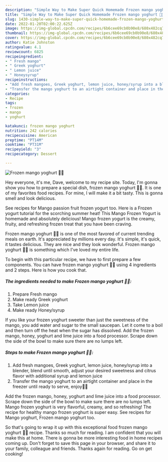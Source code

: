 ```yaml
---
description: "Simple Way to Make Super Quick Homemade Frozen mango yoghurt 🥭🍦"
title: "Simple Way to Make Super Quick Homemade Frozen mango yoghurt 🥭🍦"
slug: 1430-simple-way-to-make-super-quick-homemade-frozen-mango-yoghurt
date: 2022-01-20T02:00:22.625Z
image: https://img-global.cpcdn.com/recipes/6b6cee69cb0b90e8/680x482cq70/frozen-mango-yoghurt-recipe-main-photo.jpg
thumbnail: https://img-global.cpcdn.com/recipes/6b6cee69cb0b90e8/680x482cq70/frozen-mango-yoghurt-recipe-main-photo.jpg
cover: https://img-global.cpcdn.com/recipes/6b6cee69cb0b90e8/680x482cq70/frozen-mango-yoghurt-recipe-main-photo.jpg
author: Katie Johnston
ratingvalue: 4.1
reviewcount: 6825
recipeingredient:
- " Fresh mango"
- " Greek yoghurt"
- " Lemon juice"
- " Honeysyrup"
recipeinstructions:
- "Add fresh mangoes, Greek yoghurt, lemon juice, honey/syrup into a blender, blend until smooth, adjust your desired sweetness and citrus flavor with additional syrup and lemon juice"
- "Transfer the mango yoghurt to an airtight container and place in the freezer until ready to serve, enjoy🍦😋"
categories:
- Recipe
tags:
- frozen
- mango
- yoghurt

katakunci: frozen mango yoghurt 
nutrition: 242 calories
recipecuisine: American
preptime: "PT14M"
cooktime: "PT31M"
recipeyield: "3"
recipecategory: Dessert

---
```



![Frozen mango yoghurt 🥭🍦](https://img-global.cpcdn.com/recipes/6b6cee69cb0b90e8/680x482cq70/frozen-mango-yoghurt-recipe-main-photo.jpg)

Hey everyone, it's me, Dave, welcome to my recipe site. Today, I'm gonna show you how to prepare a special dish, frozen mango yoghurt 🥭🍦. It is one of my favorites food recipes. For mine, I will make it a bit tasty. This is gonna smell and look delicious.

See recipes for Mango passion fruit frozen yogurt too. Here is a Frozen yogurt tutorial for the scorching summer heat! This Mango Frozen Yogurt is homemade and absolutely delicious! Mango frozen yogurt is the creamy, fruity, and refreshing frozen treat that you have been craving.

Frozen mango yoghurt 🥭🍦 is one of the most favored of current trending meals on earth. It's appreciated by millions every day. It's simple, it's quick, it tastes delicious. They are nice and they look wonderful. Frozen mango yoghurt 🥭🍦 is something which I've loved my entire life.


To begin with this particular recipe, we have to first prepare a few components. You can have frozen mango yoghurt 🥭🍦 using 4 ingredients and 2 steps. Here is how you cook that.

<!--inarticleads1-->

##### The ingredients needed to make Frozen mango yoghurt 🥭🍦:

1. Prepare  Fresh mango
1. Make ready  Greek yoghurt
1. Take  Lemon juice
1. Make ready  Honey/syrup


If you like your frozen yoghurt sweeter than just the sweetness of the mango, you add water and sugar to the small saucepan. Let it come to a boil and then turn off the heat when the sugar has dissolved. Add the frozen mango, honey, yoghurt and lime juice into a food processor. Scrape down the side of the bowl to make sure there are no lumps left. 

<!--inarticleads2-->

##### Steps to make Frozen mango yoghurt 🥭🍦:

1. Add fresh mangoes, Greek yoghurt, lemon juice, honey/syrup into a blender, blend until smooth, adjust your desired sweetness and citrus flavor with additional syrup and lemon juice
1. Transfer the mango yoghurt to an airtight container and place in the freezer until ready to serve, enjoy🍦😋


Add the frozen mango, honey, yoghurt and lime juice into a food processor. Scrape down the side of the bowl to make sure there are no lumps left. Mango frozen yoghurt is very flavorful, creamy, and so refreshing! The recipe for healthy mango frozen yoghurt is super easy. See recipes for Mango yoghurt, Frozen mango yoghurt too. 

So that's going to wrap it up with this exceptional food frozen mango yoghurt 🥭🍦 recipe. Thanks so much for reading. I am confident that you will make this at home. There is gonna be more interesting food in home recipes coming up. Don't forget to save this page in your browser, and share it to your family, colleague and friends. Thanks again for reading. Go on get cooking!
